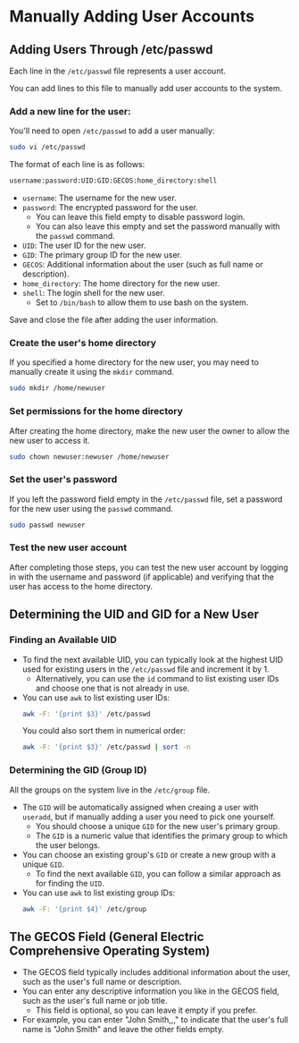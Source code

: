# Manually Adding User Accounts

## Adding Users Through /etc/passwd  
Each line in the `/etc/passwd` file represents a user account.  

You can add lines to this file to manually add user accounts to the system.  

### Add a new line for the user:  
You'll need to open `/etc/passwd` to add a user manually:
```bash
sudo vi /etc/passwd
```
The format of each line is as follows:  
```bash  
username:password:UID:GID:GECOS:home_directory:shell  
```

* `username`: The username for the new user.  
* `password`: The encrypted password for the user.  
    * You can leave this field empty to disable password login.  
    * You can also leave this empty and set the password manually 
      with the `passwd` command.
* `UID`: The user ID for the new user.  
* `GID`: The primary group ID for the new user.  
* `GECOS`: Additional information about the user (such as full name or description).  
* `home_directory`: The home directory for the new user.  
* `shell`: The login shell for the new user.  
    * Set to `/bin/bash` to allow them to use bash on the system.  

Save and close the file after adding the user information.  

### Create the user's home directory  
If you specified a home directory for the new 
user, you may need to manually create it using the `mkdir` command.  

```bash  
sudo mkdir /home/newuser  
```

### Set permissions for the home directory  

After creating the home directory, make the new user the owner to allow the new user 
to access it.  

```bash  
sudo chown newuser:newuser /home/newuser  
```

### Set the user's password 
If you left the password field empty in the `/etc/passwd` file, set a password for 
the new user using the `passwd` command.  

```bash  
sudo passwd newuser  
```

### Test the new user account  
After completing those steps, you can test the new 
user account by logging in with the username and password (if applicable) and 
verifying that the user has access to the home directory.  


## Determining the UID and GID for a New User 

### Finding an Available UID  
* To find the next available UID, you can typically look at the highest UID used for 
  existing users in the `/etc/passwd` file and increment it by 1.  
    * Alternatively, you can use the `id` command to list existing user IDs and choose one 
      that is not already in use.  
* You can use `awk` to list existing user IDs:  
  ```bash  
  awk -F: '{print $3}' /etc/passwd  
  ```
  You could also sort them in numerical order:  
  ```bash  
  awk -F: '{print $3}' /etc/passwd | sort -n  
  ```

### Determining the **GID (Group ID)**  
All the groups on the system live in the `/etc/group` file.  

* The `GID` will be automatically assigned when creaing a user with `useradd`, but if
  manually adding a user you need to pick one yourself.  
    * You should choose a unique `GID` for the new user's primary group.  
    * The `GID` is a numeric value that identifies the primary group to which the user 
      belongs.  
* You can choose an existing group's `GID` or create a new group with a unique `GID`.  
    * To find the next available `GID`, you can follow a similar approach as for finding 
      the `UID`.  
* You can use `awk` to list existing group IDs:  
  ```bash  
  awk -F: '{print $4}' /etc/group  
  ```

## The GECOS Field (General Electric Comprehensive Operating System)  

* The GECOS field typically includes additional information about the user, such as 
  the user's full name or description.  
* You can enter any descriptive information you like in the GECOS field, such as the 
  user's full name or job title.  
    * This field is optional, so you can leave it empty if you prefer.  
* For example, you can enter "John Smith,,," to indicate that the user's full name is 
  "John Smith" and leave the other fields empty.  




